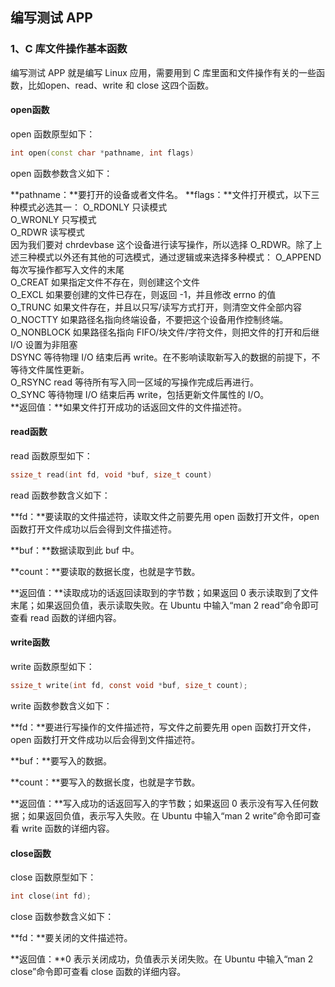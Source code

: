 ## 编写测试 APP

### 1、C 库文件操作基本函数

&#x9;	编写测试 APP 就是编写 Linux 应用，需要用到 C 库里面和文件操作有关的一些函数，比如open、read、write 和 close 这四个函数。

#### &#x20;open函数

open 函数原型如下：

```cpp
int open(const char *pathname, int flags)
```

open 函数参数含义如下：

**pathname：**要打开的设备或者文件名。
**flags：**文件打开模式，以下三种模式必选其一：
O_RDONLY	只读模式  
O_WRONLY	只写模式  
O_RDWR	读写模式  
因为我们要对 chrdevbase 这个设备进行读写操作，所以选择 O_RDWR。除了上述三种模式以外还有其他的可选模式，通过逻辑或来选择多种模式：
O_APPEND	每次写操作都写入文件的末尾  
O_CREAT	如果指定文件不存在，则创建这个文件  
O_EXCL	如果要创建的文件已存在，则返回 -1，并且修改 errno 的值  
O_TRUNC	如果文件存在，并且以只写/读写方式打开，则清空文件全部内容  
O_NOCTTY 如果路径名指向终端设备，不要把这个设备用作控制终端。  
O_NONBLOCK 如果路径名指向 FIFO/块文件/字符文件，则把文件的打开和后继I/O 设置为非阻塞  
DSYNC	等待物理 I/O 结束后再 write。在不影响读取新写入的数据的前提下，不等待文件属性更新。  
O_RSYNC	read 等待所有写入同一区域的写操作完成后再进行。  
O_SYNC	等待物理 I/O 结束后再 write，包括更新文件属性的 I/O。  
**返回值：**如果文件打开成功的话返回文件的文件描述符。  

#### read函数

read 函数原型如下：

```c
ssize_t read(int fd, void *buf, size_t count)
```

read 函数参数含义如下：

**fd：**要读取的文件描述符，读取文件之前要先用 open 函数打开文件，open 函数打开文件成功以后会得到文件描述符。

**buf：**数据读取到此 buf 中。

**count：**要读取的数据长度，也就是字节数。

**返回值：**读取成功的话返回读取到的字节数；如果返回 0 表示读取到了文件末尾；如果返回负值，表示读取失败。在 Ubuntu 中输入“man 2 read”命令即可查看 read 函数的详细内容。



#### write函数

write 函数原型如下：

```c
ssize_t write(int fd, const void *buf, size_t count);
```

write 函数参数含义如下：

**fd：**要进行写操作的文件描述符，写文件之前要先用 open 函数打开文件，open 函数打开文件成功以后会得到文件描述符。

**buf：**要写入的数据。

**count：**要写入的数据长度，也就是字节数。

**返回值：**写入成功的话返回写入的字节数；如果返回 0 表示没有写入任何数据；如果返回负值，表示写入失败。在 Ubuntu 中输入“man 2 write”命令即可查看 write 函数的详细内容。



#### close函数

close 函数原型如下：

```c
int close(int fd);
```

close 函数参数含义如下：

**fd：**要关闭的文件描述符。

**返回值：**0 表示关闭成功，负值表示关闭失败。在 Ubuntu 中输入“man 2 close”命令即可查看 close 函数的详细内容。
